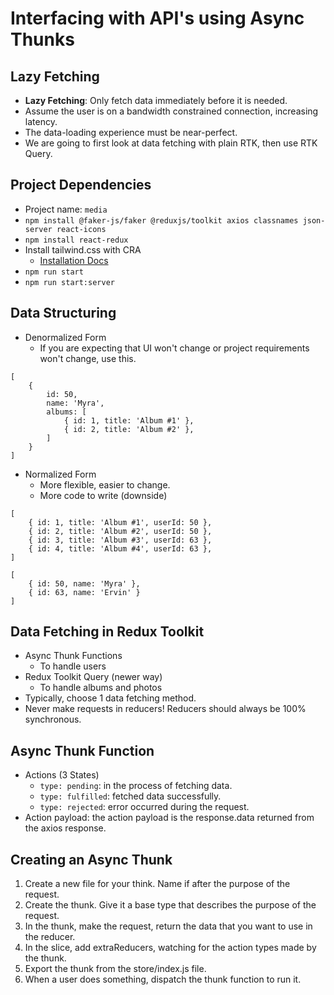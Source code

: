 # Interfacing with API's using Async Thunks

## Lazy Fetching

- **Lazy Fetching**: Only fetch data immediately before it is needed.
- Assume the user is on a bandwidth constrained connection, increasing latency.
- The data-loading experience must be near-perfect.
- We are going to first look at data fetching with plain RTK, then use RTK Query.

## Project Dependencies

- Project name: `media`
- `npm install @faker-js/faker @reduxjs/toolkit axios classnames json-server react-icons`
- `npm install react-redux`
- Install tailwind.css with CRA
    - [Installation Docs](https://tailwindcss.com/docs/guides/create-react-app)
- `npm run start`
- `npm run start:server`

## Data Structuring

- Denormalized Form
    - If you are expecting that UI won't change or project requirements won't change, use this.

```
[
    {
        id: 50,
        name: 'Myra',
        albums: [
            { id: 1, title: 'Album #1' },
            { id: 2, title: 'Album #2' },
        ]
    }
]
```

- Normalized Form
    - More flexible, easier to change.
    - More code to write (downside)

```
[
    { id: 1, title: 'Album #1', userId: 50 },
    { id: 2, title: 'Album #2', userId: 50 },
    { id: 3, title: 'Album #3', userId: 63 },
    { id: 4, title: 'Album #4', userId: 63 },
]

[
    { id: 50, name: 'Myra' },
    { id: 63, name: 'Ervin' }
]
```

## Data Fetching in Redux Toolkit

- Async Thunk Functions
    - To handle users
- Redux Toolkit Query (newer way)
    - To handle albums and photos
- Typically, choose 1 data fetching method.
- Never make requests in reducers! Reducers should always be 100% synchronous.

## Async Thunk Function

- Actions (3 States)
    - `type: pending`: in the process of fetching data.
    - `type: fulfilled`: fetched data successfully.
    - `type: rejected`: error occurred during the request.
- Action payload: the action payload is the response.data returned from the axios response.

## Creating an Async Thunk

1. Create a new file for your think. Name if after the purpose of the request.
2. Create the thunk. Give it a base type that describes the purpose of the request.
3. In the thunk, make the request, return the data that you want to use in the reducer.
4. In the slice, add extraReducers, watching for the action types made by the thunk.
5. Export the thunk from the store/index.js file.
6. When a user does something, dispatch the thunk function to run it.